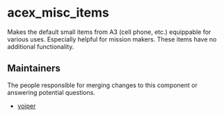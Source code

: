 acex_misc_items
=======

Makes the default small items from A3 (cell phone, etc.) equippable for various uses. Especially helpful for mission makers.
These items have no additional functionality.

## Maintainers

The people responsible for merging changes to this component or answering potential questions.

- [voiper](https://github.com/voiperr)

